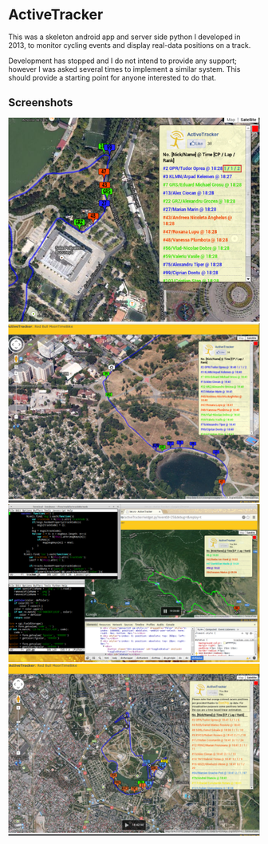 # ActiveTracker

This was a skeleton android app and server side python I developed in 2013, to monitor cycling events and display real-data positions on a track.

Development has stopped and I do not intend to provide any support; however I was asked several times to implement a similar system. This
 should provide a starting point for anyone interested to do that.

## Screenshots 
![Shot 1](shot-1.png "Shot 1")
![Shot 2](shot-2.png "Shot 2")
![Shot 3](shot-3.png "Shot 3")
![Shot 4](shot-4.png "Shot 4")
